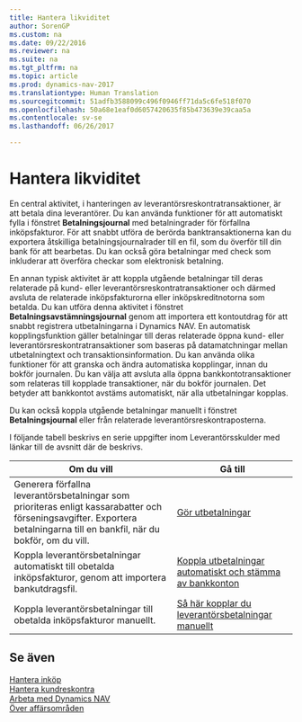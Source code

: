```yaml
---
title: Hantera likviditet
author: SorenGP
ms.custom: na
ms.date: 09/22/2016
ms.reviewer: na
ms.suite: na
ms.tgt_pltfrm: na
ms.topic: article
ms.prod: dynamics-nav-2017
ms.translationtype: Human Translation
ms.sourcegitcommit: 51adfb3588099c496f0946ff71da5c6fe518f070
ms.openlocfilehash: 50a68e1eaf0d6057420635f85b473639e39caa5a
ms.contentlocale: sv-se
ms.lasthandoff: 06/26/2017

---
```


# <a name="manage-payables"></a>Hantera likviditet
En central aktivitet, i hanteringen av leverantörsreskontratransaktioner, är att betala dina leverantörer. Du kan använda funktioner för att automatiskt fylla i fönstret **Betalningsjournal** med betalningrader för förfallna inköpsfakturor. För att snabbt utföra de berörda banktransaktionerna kan du exportera åtskilliga betalningsjournalrader till en fil, som du överför till din bank för att bearbetas. Du kan också göra betalningar med check som inkluderar att överföra checkar som elektronisk betalning.

En annan typisk aktivitet är att koppla utgående betalningar till deras relaterade på kund- eller leverantörsreskontratransaktioner och därmed avsluta de relaterade inköpsfakturorna eller inköpskreditnotorna som betalda. Du kan utföra denna aktivitet i fönstret **Betalningsavstämningsjournal** genom att importera ett kontoutdrag för att snabbt registrera utbetalningarna i Dynamics NAV. En automatisk kopplingsfunktion gäller betalningar till deras relaterade öppna kund- eller leverantörsreskontratransaktioner som baseras på datamatchningar mellan utbetalningtext och transaktionsinformation. Du kan använda olika funktioner för att granska och ändra automatiska kopplingar, innan du bokför journalen. Du kan välja att avsluta alla öppna bankkontotransaktioner som relateras till kopplade transaktioner, när du bokför journalen. Det betyder att bankkontot avstäms automatiskt, när alla utbetalningar kopplas.

Du kan också koppla utgående betalningar manuellt i fönstret **Betalningsjournal** eller från relaterade leverantörsreskontraposterna.

I följande tabell beskrivs en serie uppgifter inom Leverantörsskulder med länkar till de avsnitt där de beskrivs.

|Om du vill |Gå till |
|---|----|
|Generera förfallna leverantörsbetalningar som prioriteras enligt kassarabatter och förseningsavgifter. Exportera betalningarna till en bankfil, när du bokför, om du vill.|[Gör utbetalningar](payables-make-payments.md)|
|Koppla leverantörsbetalningar automatiskt till obetalda inköpsfakturor, genom att importera bankutdragsfil.|[Koppla utbetalningar automatiskt och stämma av bankkonton](receivables-apply-payments-auto-reconcile-bank-accounts.md)|
|Koppla leverantörsbetalningar till obetalda inköpsfakturor manuellt.|[Så här kopplar du leverantörsbetalningar manuellt](payables-how-apply-purchase-transactions-manually.md)|

## <a name="see-also"></a>Se även
[Hantera inköp](purchasing-manage-purchasing.md)  
[Hantera kundreskontra](receivables-manage-receivables.md)  
[Arbeta med Dynamics NAV](ui-work-product.md)  
[Över affärsområden](ui-across-business-areas.md)

